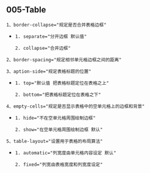 ## 005-Table

`1、border-collapse="规定是否合并表格边框"`

- `1. separate="分开边框 默认值"`

  `2. collapse="合并边框"`

`2、border-spacing="规定相邻单元格边框之间的距离"`

`3、aption-side="规定表格标题的位置"`

- `1. top="默认值 把表格标题定位在表格之上"`

  `2. bottom="把表格标题定位在表格之下"`

`4、empty-cells="规定是否显示表格中的空单元格上的边框和背景"`
- `1. hide="不在空单元格周围绘制边框"`

  `2. show="在空单元格周围绘制边框 默认"`

`5、table-layout="设置用于表格的布局算法"`

- `1. automatic="列宽度由单元格内容设定 默认"`

  `2. fixed="列宽由表格宽度和列宽度设定"`

